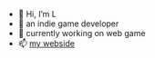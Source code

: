 - 👋 Hi, I’m L
- 👀 an indie game developer
- 🌱 currently working on web game
- 📫 [my webside](https://keycode-76.github.io/)

<!---
Elena-1998/Elena-1998 is a ✨ special ✨ repository because its `README.md` (this file) appears on your GitHub profile.
You can click the Preview link to take a look at your changes.
--->
